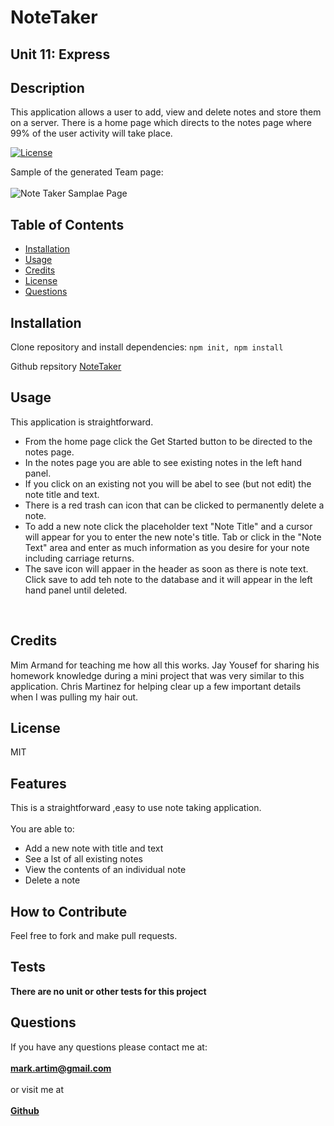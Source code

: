 # NoteTaker
## Unit 11: Express

## Description
This application allows a user to add, view and delete notes and store them on a server. There is a home page which directs to the notes page where 99% of the user activity will take place. 

[![License](https://img.shields.io/badge/License-MIT-yellow.svg)](https://opensource.org/licenses/MIT)

Sample of the generated Team page:<br><br>
![Note Taker Samplae Page](/src/screenshot.jpg)

## Table of Contents
- [Installation](#installation)
- [Usage](#usage)
- [Credits](#credits)
- [License](#license)
- [Questions](#questions)

## Installation
Clone repository and install dependencies: `npm init, npm install`

Github repsitory [NoteTaker](https://github.com/mark-artim/NoteTaker)

## Usage

This application is straightforward.
- From the home page click the Get Started button to be directed to the notes page.
- In the notes page you are able to see existing notes in the left hand panel.
- If you click on an existing not you will be abel to see (but not edit) the note title and text.
- There is a red trash can icon that can be clicked to permanently delete a note.
- To add a new note click the placeholder text "Note Title" and a cursor will appear for you to enter the new note's title. Tab or click in the "Note Text" area and enter as much information as you desire for your note including carriage returns.
- The save icon will appaer in the header as soon as there is note text. Click save to add teh note to the database and it will appear in the left hand panel until deleted. 

<br>

## Credits
Mim Armand for teaching me how all this works. Jay Yousef for sharing his homework knowledge during a mini project that was very similar to this application. Chris Martinez for helping clear up a few important details when I was pulling my hair out. 

## License
MIT

## Features
This is a straightforward ,easy to use note taking application. <br><br>
You are able to:
- Add a new note with title and text
- See a lst of all existing notes
- View the contents of an individual note
- Delete a note 


## How to Contribute
Feel free to fork and make pull requests.

## Tests
**There are no unit or other tests for this project**<BR>

## Questions
If you have any questions please contact me at: <br><br>
**mark.artim@gmail.com**<br><br>
or visit me at<br><br>
[**Github**](https://github.com/mark-artim)
        

